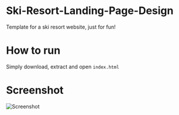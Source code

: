 # Ski-Resort-Landing-Page-Design
Template for a ski resort website, just for fun!

# How to run
Simply download, extract and open `index.html`

# Screenshot
![Screenshot](./screenshot.png?raw=true "Screenshot")
